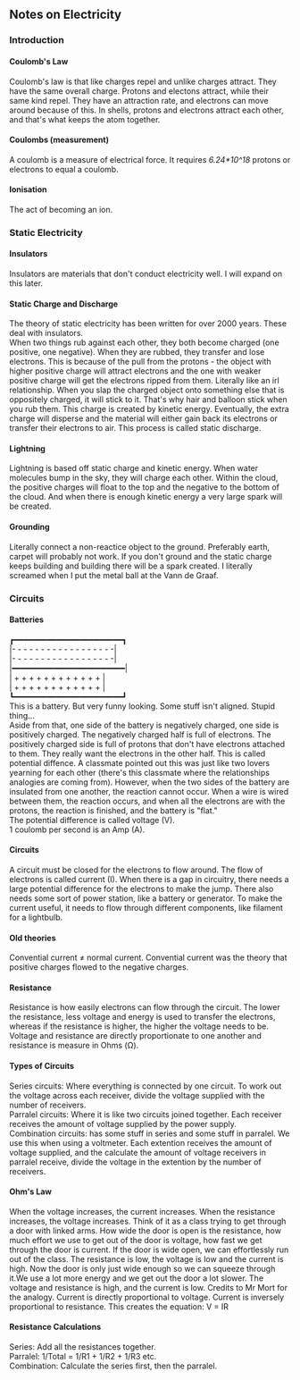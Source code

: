 <head>
  <title>Year 9 Notes on Electricity</title>
</head>
<body>
  <h2>Notes on Electricity</h2>
  <h3>Introduction</h3>
  <h4>Coulomb's Law</h4>
  <p>Coulomb's law is that like charges repel and unlike charges attract. They have the same overall charge. Protons and electons attract, while their same kind repel. They have an attraction rate, and electrons can move around because of this. In shells, protons and electrons attract each other, and that's what keeps the atom together.</p>
  <h4>Coulombs (measurement)</h4>
  <p>A coulomb is a measure of electrical force. It requires <var>6.24*10^18</var> protons or electrons to equal a coulomb.</p>
  <h4>Ionisation</h4>
  <p>The act of becoming an ion.</p>
  <h3>Static Electricity</h3>
  <h4>Insulators</h4>
  <p>Insulators are materials that don't conduct electricity well. I will expand on this later.</p>
  <h4>Static Charge and Discharge</h4>
  <p>The theory of static electricity has been written for over 2000 years. These deal with insulators. <br>When two things rub against each other, they both become charged (one positive, one negative). When they are rubbed, they transfer and lose electrons. This is because of the pull from the protons - the object with higher positive charge will attract electrons and the one with weaker positive charge will get the electrons ripped from them. Literally like an irl relationship. When you slap the charged object onto something else that is oppositely charged, it will stick to it. That's why hair and balloon stick when you rub them. This charge is created by kinetic energy. Eventually, the extra charge will disperse and the material will either gain back its electrons or transfer their electrons to air. This process is called static discharge.</p>
  <h4>Lightning</h4>
  <p>Lightning is based off static charge and kinetic energy. When water molecules bump in the sky, they will charge each other. Within the cloud, the positive charges will float to the top and the negative to the bottom of the cloud. And when there is enough kinetic energy a very large spark will be created.</p>
  <h4>Grounding</h4>
  <p>Literally connect a non-reactice object to the ground. Preferably earth, carpet will probably not work. If you don't ground and the static charge keeps building and building there will be a spark created. I literally screamed when I put the metal ball at the Vann de Graaf.</p>
  <h3>Circuits</h3>
  <h4>Batteries</h4>
  <p>┏━━━━━━━━━━━━━━━━━━━━━━━┓<br>|- - - - - - - - - - - - - - - - - -|<br>|- - - - - - - - - - - - - - - - - -|<br>|━━━━━━━━━━━━━━━━━━━━━━━━|<br>|  + + + + + + + + + + + +  |<br>|  + + + + + + + + + + + +  |<br>┗━━━━━━━━━━━━━━━━━━━━━━━┛<br>This is a battery. But very funny looking. Some stuff isn't aligned. Stupid thing...<br>Aside from that, one side of the battery is negatively charged, one side is positively charged. The negatively charged half is full of electrons. The positively charged side is full of protons that don't have electrons attached to them. They really want the electrons in the other half. This is called potential diffence. A classmate pointed out this was just like two lovers yearning for each other (there's this classmate where the relationships analogies are coming from). However, when the two sides of the battery are insulated from one another, the reaction cannot occur. When a wire is wired between them, the reaction occurs, and when all the electrons are with the protons, the reaction is finished, and the battery is "flat." <br>The potential difference is called voltage (V).<br>1 coulomb per second is an Amp (A).</p>
  <h4>Circuits</h4>
  <p>A circuit must be closed for the electrons to flow around. The flow of electrons is called current (I). When there is a gap in circuitry, there needs a large potential difference for the electrons to make the jump. There also needs some sort of power station, like a battery or generator. To make the current useful, it needs to flow through different components, like filament for a lightbulb. </p>
  <h4>Old theories</h4>
  <p>Convential current ≠ normal current. Convential current was the theory that positive charges flowed to the negative charges.<p>
  <h4>Resistance</h4>
  <p>Resistance is how easily electrons can flow through the circuit. The lower the resistance, less voltage and energy is used to transfer the electrons, whereas if the resistance is higher, the higher the voltage needs to be. Voltage and resistance are directly proportionate to one another and resistance is measure in Ohms (Ω).</p>
  <h4>Types of Circuits</h4>
  <p>Series circuits: Where everything is connected by one circuit. To work out the voltage across each receiver, divide the voltage supplied with the number of receivers.<br>Parralel circuits: Where it is like two circuits joined together. Each receiver receives the amount of voltage supplied by the power supply.<br>Combination circuits: has some stuff in series and some stuff in parralel. We use this when using a voltmeter. Each extention receives the amount of voltage supplied, and the calculate the amount of voltage receivers in parralel receive, divide the voltage in the extention by the number of receivers.</p>
  <h4>Ohm's Law</h4>
  <p>When the voltage increases, the current increases. When the resistance increases, the voltage increases. Think of it as a class trying to get through a door with linked arms. How wide the door is open is the resistance, how much effort we use to get out of the door is voltage, how fast we get through the door is current. If the door is wide open, we can effortlessly run out of the class. The resistance is low, the voltage is low and the current is high. Now the door is only just wide enough so we can squeeze through it.We use a lot more energy and we get out the door a lot slower. The voltage and resistance is high, and the current is low. Credits to Mr Mort for the analogy. Current is directly proportional to voltage. Current is inversely proportional to resistance. This creates the equation: V = IR</p>
  <h4>Resistance Calculations</h4>
  <p>Series: Add all the resistances together.<br>Parralel: 1/Total = 1/R1 + 1/R2 + 1/R3 etc.<br>Combination: Calculate the series first, then the parralel.</p>
</body>
